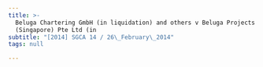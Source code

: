 ```yaml
---
title: >-
  Beluga Chartering GmbH (in liquidation) and others v Beluga Projects
  (Singapore) Pte Ltd (in
subtitle: "[2014] SGCA 14 / 26\_February\_2014"
tags: null

---
```


